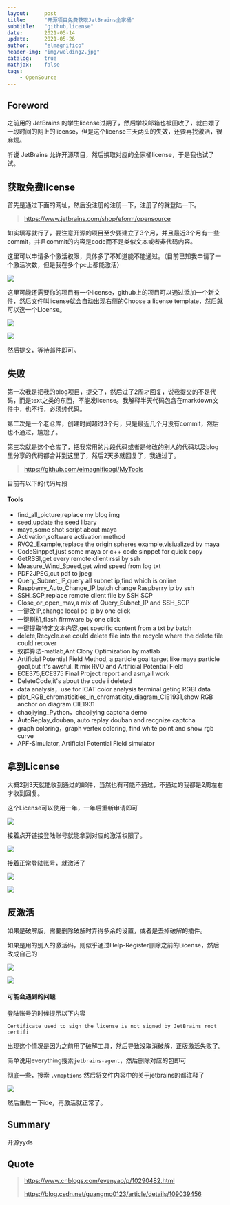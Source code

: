 ```yaml
---
layout:     post
title:      "开源项目免费获取JetBrains全家桶"
subtitle:   "github,license"
date:       2021-05-14
update:     2021-05-26
author:     "elmagnifico"
header-img: "img/welding2.jpg"
catalog:    true
mathjax:    false
tags:
    - OpenSource
---
```


## Foreword

之前用的 JetBrains 的学生license过期了，然后学校邮箱也被回收了，就白嫖了一段时间的网上的license，但是这个license三天两头的失效，还要再找激活，很麻烦。

听说 JetBrains 允许开源项目，然后换取对应的全家桶license，于是我也试了试。



## 获取免费license

首先是通过下面的网址，然后没注册的注册一下，注册了的就登陆一下。

> https://www.jetbrains.com/shop/eform/opensource

如实填写就行了，要注意开源的项目至少要建立了3个月，并且最近3个月有一些commit，并且commit的内容是code而不是类似文本或者非代码内容。

这里可以申请多个激活权限，具体多了不知道能不能通过。（目前已知我申请了一个激活次数，但是我在多个pc上都能激活）

![](http://img.elmagnifico.tech:9514/static/upload/elmagnifico/3J1VvLCNn2ZTXga.png)

这里可能还需要你的项目有一个license，github上的项目可以通过添加一个新文件，然后文件叫license就会自动出现右侧的Choose a license template，然后就可以选一个License。

![](http://img.elmagnifico.tech:9514/static/upload/elmagnifico/OwaHPxgtVDXB35S.png)

![](http://img.elmagnifico.tech:9514/static/upload/elmagnifico/Bs6ogzJTIcqWLK2.png)

然后提交，等待邮件即可。



## 失败

第一次我是把我的blog项目，提交了，然后过了2周才回复，说我提交的不是代码，而是text之类的东西，不能发license。我解释半天代码包含在markdown文件中，也不行，必须纯代码。

第二次是一个老仓库，创建时间超过3个月，只是最近几个月没有commit，然后也不通过，尴尬了。

第三次就是这个仓库了，把我常用的片段代码或者是修改的别人的代码以及blog里分享的代码都合并到这里了，然后2天多就回复了，我通过了。

> https://github.com/elmagnificogi/MyTools

目前有以下的代码片段

#### Tools

- find_all_picture,replace my blog img
- seed,update the seed libary
- maya,some shot script about maya
- Activation,software activation method
- RVO2_Example,replace the origin spheres example,visiualized by maya
- CodeSinppet,just some maya or c++ code sinppet for quick copy
- GetRSSI,get every remote client rssi by ssh
- Measure_Wind_Speed,get wind speed from log txt
- PDF2JPEG,cut pdf to jpeg
- Query_Subnet_IP,query all subnet ip,find which is online
- Raspberry_Auto_Change_IP,batch change Raspberry ip by ssh
- SSH_SCP,replace remote client file by SSH SCP
- Close_or_open_mav,a mix of Query_Subnet_IP and SSH_SCP
- 一键改IP,change local pc ip by one click
- 一键刷机,flash firmware by one click
- 一键提取特定文本内容,get specific content from a txt by batch
- delete,Recycle.exe could delete file into the recycle where the delete file could recover
- 蚁群算法-matlab,Ant Clony Optimization by matlab
- Artificial Potential Field Method, a particle goal target like maya particle goal,but it's awsful. It mix RVO and Artificial Potential Field
- ECE375,ECE375 Final Project report and asm,all work
- DeleteCode,it's about the code i deleted
- data analysis，use for ICAT color analysis terminal geting RGBI data
- plot_RGB_chromaticities_in_chromaticity_diagram_CIE1931,show RGB anchor on diagram CIE1931
- chaojiying_Python，chaojiying captcha demo
- AutoReplay_douban, auto replay douban and recgnize captcha
- graph coloring，graph vertex coloring, find white point and show rgb curve
- APF-Simulator, Artificial Potential Field simulator



## 拿到License

大概2到3天就能收到通过的邮件，当然也有可能不通过，不通过的我都是2周左右才收到回复。

这个License可以使用一年，一年后重新申请即可

![](http://img.elmagnifico.tech:9514/static/upload/elmagnifico/PqiZAgxG3v8J6aB.png)

接着点开链接登陆账号就能拿到对应的激活权限了。

![](http://img.elmagnifico.tech:9514/static/upload/elmagnifico/jcWn1gMdAqIvNxC.png)

接着正常登陆账号，就激活了



![](http://img.elmagnifico.tech:9514/static/upload/elmagnifico/cetrCMVBf41vPXJ.png)

![](http://img.elmagnifico.tech:9514/static/upload/elmagnifico/VzmQRytWveIYkni.png)



## 反激活

如果是破解版，需要删除破解时弄得多余的设置，或者是去掉破解的插件。



如果是用的别人的激活码，则似乎通过Help-Register删除之前的License，然后改成自己的

![](http://img.elmagnifico.tech:9514/static/upload/elmagnifico/MJ4rIA2LU8qdjoZ.png)

![](http://img.elmagnifico.tech:9514/static/upload/elmagnifico/sF7wZjPzITHmcoO.png)



#### 可能会遇到的问题

登陆账号的时候提示以下内容

```
Certificate used to sign the license is not signed by JetBrains root certifi
```

出现这个情况是因为之前用了破解工具，然后导致没取消破解，正版激活失败了。



简单说用everything搜索`jetbrains-agent`，然后删除对应的包即可

彻底一些，搜索 `.vmoptions` 然后将文件内容中的关于jetbrains的都注释了

![](http://img.elmagnifico.tech:9514/static/upload/elmagnifico/lTyD93cvtdUOL8b.png)

然后重启一下ide，再激活就正常了。



## Summary

开源yyds



## Quote

> https://www.cnblogs.com/evenyao/p/10290482.html
>
> https://blog.csdn.net/guangmo0123/article/details/109039456